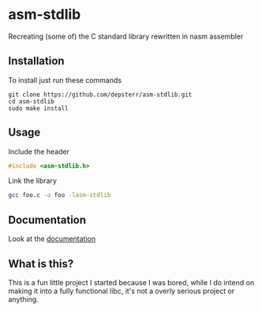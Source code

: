 # asm-stdlib
Recreating (some of) the C standard library rewritten in nasm assembler

## Installation

To install just run these commands

```
git clone https://github.com/depsterr/asm-stdlib.git
cd asm-stdlib
sudo make install
```

## Usage

Include the header

```c
#include <asm-stdlib.h>
```

Link the library
```sh
gcc foo.c -o foo -lasm-stdlib
```

## Documentation

Look at the [documentation](documentation/README.md)

## What is this?

This is a fun little project I started because I was bored, while I do intend on making it into a fully functional libc, it's not a overly serious project or anything. 
